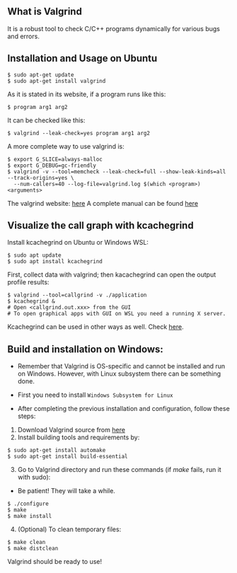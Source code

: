 ## What is Valgrind

It is a robust tool to check C/C++ programs dynamically for various bugs and errors.

## Installation and Usage on Ubuntu 

```
$ sudo apt-get update
$ sudo apt-get install valgrind
```
As it is stated in its website, if a program runs like this:
```
$ program arg1 arg2
```
It can be checked like this:
```
$ valgrind --leak-check=yes program arg1 arg2
```
A more complete way to use valgrind is:
```
$ export G_SLICE=always-malloc
$ export G_DEBUG=gc-friendly
$ valgrind -v --tool=memcheck --leak-check=full --show-leak-kinds=all --track-origins=yes \
  --num-callers=40 --log-file=valgrind.log $(which <program>) <arguments>
```
The valgrind website: [here](http://valgrind.org/)
A complete manual can be found [here](http://valgrind.org/docs/manual/valgrind_manual.pdf)

## Visualize the call graph with kcachegrind

Install kcachegrind on Ubuntu or Windows WSL:
```
$ sudo apt update
$ sudo apt install kcachegrind
```

First, collect data with valgrind; then kacachegrind can open the output profile results:
```
$ valgrind --tool=callgrind -v ./application
$ kcachegrind &
# Open <callgrind.out.xxx> from the GUI
# To open graphical apps with GUI on WSL you need a running X server.
```
Kcachegrind can be used in other ways as well. Check [here](https://kcachegrind.github.io/html/Usage.html).

## Build and installation on Windows:
- Remember that Valgrind is OS-specific and cannot be installed and run on Windows. 
However, with Linux subsystem there can be something done.

- First you need to install `Windows Subsystem for Linux`

- After completing the previous installation and configuration, follow these steps:
1. Download Valgrind source from [here](https://www.valgrind.org/downloads/current.html)
2. Install building tools and requirements by:
```
$ sudo apt-get install automake
$ sudo apt-get install build-essential
```
3. Go to Valgrind directory and run these commands (if *make* fails, run it with sudo):
- Be patient! They will take a while.
```
$ ./configure
$ make
$ make install
```
4. (Optional) To clean temporary files:
```
$ make clean
$ make distclean
```
Valgrind should be ready to use!
